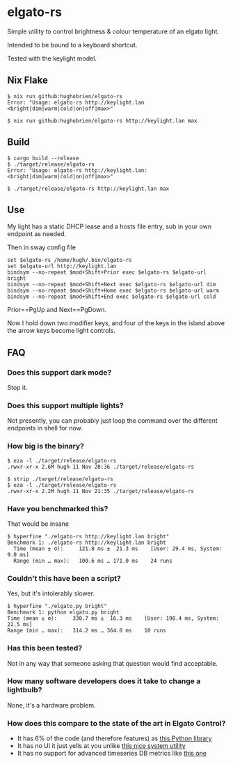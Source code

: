 # elgato-rs
Simple utility to control brightness & colour temperature of an elgato light.

Intended to be bound to a keyboard shortcut.

Tested with the keylight model.

## Nix Flake
```shell
$ nix run github:hughobrien/elgato-rs                                            
Error: "Usage: elgato-rs http://keylight.lan <bright|dim|warm|cold|on|off|max>"

$ nix run github:hughobrien/elgato-rs http://keylight.lan max
```

## Build
```shell
$ cargo build --release
$ ./target/release/elgato-rs
Error: "Usage: elgato-rs http://keylight.lan: <bright|dim|warm|cold|on|off|max>"

$ ./target/release/elgato-rs http://keylight.lan max
```

## Use
My light has a static DHCP lease and a hosts file entry, sub in your own endpoint as needed.

Then in sway config file
```config
set $elgato-rs /home/hugh/.bin/elgato-rs
set $elgato-url http://keylight.lan
bindsym --no-repeat $mod+Shift+Prior exec $elgato-rs $elgato-url bright
bindsym --no-repeat $mod+Shift+Next exec $elgato-rs $elgato-url dim
bindsym --no-repeat $mod+Shift+Home exec $elgato-rs $elgato-url warm
bindsym --no-repeat $mod+Shift+End exec $elgato-rs $elgato-url cold
```

Prior==PgUp and Next==PgDown.

Now I hold down two modifier keys, and four of the keys in the island above the arrow keys become light controls.


## FAQ
### Does this support dark mode?
Stop it.

### Does this support multiple lights?
Not presently, you can probably just loop the command over the different endpoints in shell for now.

### How big is the binary?
```
$ eza -l ./target/release/elgato-rs
.rwxr-xr-x 2.6M hugh 11 Nov 20:36 ./target/release/elgato-rs

$ strip ./target/release/elgato-rs 
$ eza -l ./target/release/elgato-rs
.rwxr-xr-x 2.2M hugh 11 Nov 21:35 ./target/release/elgato-rs
```

### Have you benchmarked this?
That would be insane
```
$ hyperfine "./elgato-rs http://keylight.lan bright"
Benchmark 1: ./elgato-rs http://keylight.lan bright
  Time (mean ± σ):     121.8 ms ±  21.3 ms    [User: 29.4 ms, System: 9.0 ms]
  Range (min … max):   100.6 ms … 171.0 ms    24 runs
```

### Couldn't this have been a script?
Yes, but it's intolerably slower.
```
$ hyperfine "./elgato.py bright"
Benchmark 1: python elgato.py bright
Time (mean ± σ):     330.7 ms ±  16.3 ms    [User: 198.4 ms, System: 22.5 ms]
Range (min … max):   314.2 ms … 364.0 ms    10 runs
```

### Has this been tested?
Not in any way that someone asking that question would find acceptable.

### How many software developers does it take to change a lightbulb?
None, it's a hardware problem.

### How does this compare to the state of the art in Elgato Control?
* It has 6% of the code (and therefore features) as [this Python library](https://github.com/frenck/python-elgato)
* It has no UI it just yells at you unlike [this nice system utility](https://github.com/mschneider82/keylight-control)
* It has no support for advanced timeseries DB metrics like [this one](https://github.com/mdlayher/keylight_exporter)
